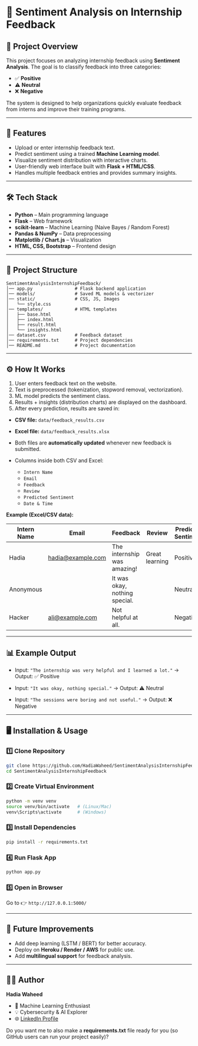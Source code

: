 # 🎯 Sentiment Analysis on Internship Feedback

## 📌 Project Overview

This project focuses on analyzing internship feedback using **Sentiment Analysis**. The goal is to classify feedback into three categories:

* ✅ **Positive**
* ⚠️ **Neutral**
* ❌ **Negative**

The system is designed to help organizations quickly evaluate feedback from interns and improve their training programs.

---

## 🚀 Features

* Upload or enter internship feedback text.
* Predict sentiment using a trained **Machine Learning model**.
* Visualize sentiment distribution with interactive charts.
* User-friendly web interface built with **Flask + HTML/CSS**.
* Handles multiple feedback entries and provides summary insights.

---

## 🛠️ Tech Stack

* **Python** – Main programming language
* **Flask** – Web framework
* **scikit-learn** – Machine Learning (Naive Bayes / Random Forest)
* **Pandas & NumPy** – Data preprocessing
* **Matplotlib / Chart.js** – Visualization
* **HTML, CSS, Bootstrap** – Frontend design

---

## 📂 Project Structure

```
SentimentAnalysisInternshipFeedback/
│── app.py                # Flask backend application
│── models/               # Saved ML models & vectorizer
│── static/               # CSS, JS, Images
│   └── style.css
│── templates/            # HTML templates
│   ├── base.html
│   ├── index.html
│   ├── result.html
│   └── insights.html
│── dataset.csv           # Feedback dataset
│── requirements.txt      # Project dependencies
│── README.md             # Project documentation
```

---

## ⚙️ How It Works

1. User enters feedback text on the website.
2. Text is preprocessed (tokenization, stopword removal, vectorization).
3. ML model predicts the sentiment class.
4. Results + insights (distribution charts) are displayed on the dashboard.
5.  After every prediction, results are saved in:

  * **CSV file:** `data/feedback_results.csv`
  * **Excel file:** `data/feedback_results.xlsx`

* Both files are **automatically updated** whenever new feedback is submitted.

* Columns inside both CSV and Excel:

  * `Intern Name`
  * `Email`
  * `Feedback`
  * `Review`
  * `Predicted Sentiment`
  * `Date & Time`

**Example (Excel/CSV data):**

| Intern Name | Email                                         | Feedback                      | Review         | Predicted Sentiment | Date & Time         |
| ----------- | --------------------------------------------- | ----------------------------- | -------------- | ------------------- | ------------------- |
| Hadia       | [hadia@example.com](mailto:hadia@example.com) | The internship was amazing!   | Great learning | Positive            | 2025-09-06 12:45:23 |
| Anonymous   |                                               | It was okay, nothing special. |                | Neutral             | 2025-09-06 12:46:11 |
| Hacker        | [ali@example.com](mailto:ali@example.com)     | Not helpful at all.           |                | Negative            | 2025-09-06 12:47:02 |

---

## 📊 Example Output

* Input: `"The internship was very helpful and I learned a lot."`
  → Output: ✅ Positive

* Input: `"It was okay, nothing special."`
  → Output: ⚠️ Neutral

* Input: `"The sessions were boring and not useful."`
  → Output: ❌ Negative

---

## 🖥️ Installation & Usage

### 1️⃣ Clone Repository

```bash
git clone https://github.com/HadiaWaheed/SentimentAnalysisInternshipFeedback.git
cd SentimentAnalysisInternshipFeedback
```

### 2️⃣ Create Virtual Environment

```bash
python -m venv venv
source venv/bin/activate   # (Linux/Mac)
venv\Scripts\activate      # (Windows)
```

### 3️⃣ Install Dependencies

```bash
pip install -r requirements.txt
```

### 4️⃣ Run Flask App

```bash
python app.py
```

### 5️⃣ Open in Browser

Go to 👉 `http://127.0.0.1:5000/`

---

## 📌 Future Improvements

* Add deep learning (LSTM / BERT) for better accuracy.
* Deploy on **Heroku / Render / AWS** for public use.
* Add **multilingual support** for feedback analysis.

---

## 👩‍💻 Author

**Hadia Waheed**

* 🚀 Machine Learning Enthusiast
* 💡 Cybersecurity & AI Explorer
* 🌐 [LinkedIn Profile](https://www.linkedin.com/in/hadia-waheed)


Do you want me to also make a **requirements.txt** file ready for you (so GitHub users can run your project easily)?
